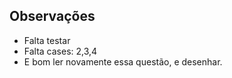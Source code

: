 ## Observações ##
- Falta testar
- Falta cases: 2,3,4
- E bom ler novamente essa questão, e desenhar.
